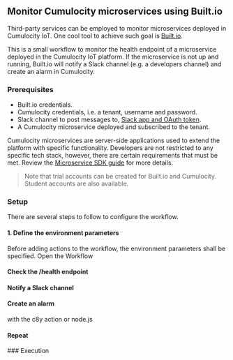 ## Monitor Cumulocity microservices using Built.io

Third-party services can be employed to monitor microservices deployed in Cumulocity IoT. One cool tool to achieve such goal is [Built.io](https://www.built.io/).

This is a small workflow to monitor the health endpoint of a microservice deployed in the Cumulocity IoT platform. If the microservice is not up and running, Built.io will notify a Slack channel (e.g. a developers channel) and create an alarm in Cumulocity.

### Prerequisites

- Built.io credentials.
- Cumulocity credentials, i.e. a tenant, username and password.
- Slack channel to post messages to, [Slack app and OAuth token](https://slack.dev/node-slack-sdk/getting-started).
- A Cumulocity microservice deployed and subscribed to the tenant.

Cumulocity microservices are server-side applications used to extend the platform with specific functionality. Developers are not restricted to any specific tech stack, however, there are certain requirements that must be met. Review the [Microservice SDK guide](https://cumulocity.com/guides/microservice-sdk/introduction/) for more details.

> Note that trial accounts can be created for Built.io and Cumulocity. Student accounts are also available.

### Setup

There are several steps to follow to configure the workflow.

#### 1. Define the environment parameters

Before adding actions to the workflow, the environment parameters shall be specified. Open the Workflow

#### Check the /health endpoint

#### Notify a Slack channel

#### Create an alarm

with the c8y action or node.js

#### Repeat

### Execution
